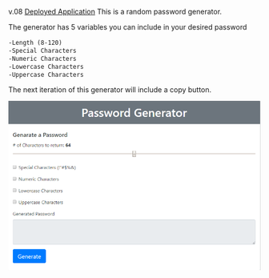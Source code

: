 
v.08
<a href="https://www.jamesbotham.com/assets/pwgen/index.html">Deployed Application</a>
This is a random password generator.  

The generator has 5 variables you can include in your desired password

    -Length (8-120)
    -Special Characters
    -Numeric Characters
    -Lowercase Characters
    -Uppercase Characters

The next iteration of this generator will include a copy button.

<img src="img/screenShot.png">
